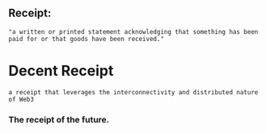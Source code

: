 ## Receipt:
```
"a written or printed statement acknowledging that something has been paid for or that goods have been received."
```


# Decent Receipt

``` a receipt that leverages the interconnectivity and distributed nature of Web3 ```

### The receipt of the future.
